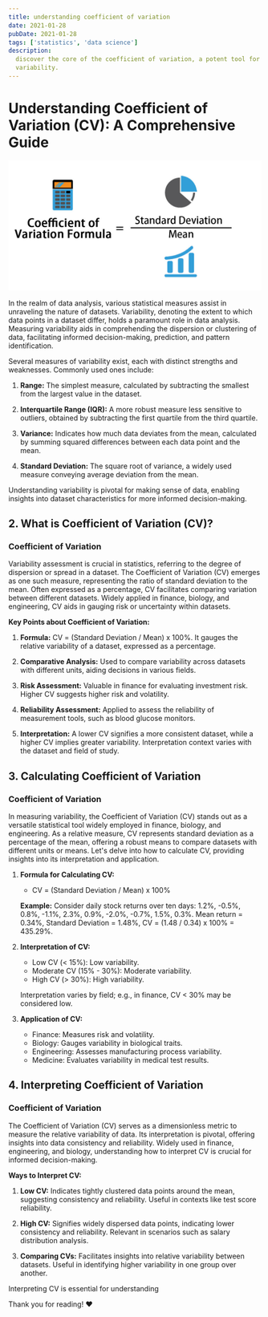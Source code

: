 ```yaml
---
title: understanding coefficient of variation
date: 2021-01-28
pubDate: 2021-01-28
tags: ['statistics', 'data science']
description:
  discover the core of the coefficient of variation, a potent tool for measuring relative
  variability.
---
```


# Understanding Coefficient of Variation (CV): A Comprehensive Guide

![Alt text](/images/coefficient-of-variation.png)

In the realm of data analysis, various statistical measures assist in unraveling the nature of
datasets. Variability, denoting the extent to which data points in a dataset differ, holds a
paramount role in data analysis. Measuring variability aids in comprehending the dispersion or
clustering of data, facilitating informed decision-making, prediction, and pattern identification.

Several measures of variability exist, each with distinct strengths and weaknesses. Commonly used
ones include:

1. **Range:** The simplest measure, calculated by subtracting the smallest from the largest value in
   the dataset.

2. **Interquartile Range (IQR):** A more robust measure less sensitive to outliers, obtained by
   subtracting the first quartile from the third quartile.

3. **Variance:** Indicates how much data deviates from the mean, calculated by summing squared
   differences between each data point and the mean.

4. **Standard Deviation:** The square root of variance, a widely used measure conveying average
   deviation from the mean.

Understanding variability is pivotal for making sense of data, enabling insights into dataset
characteristics for more informed decision-making.

## 2. What is Coefficient of Variation (CV)?

### Coefficient of Variation

Variability assessment is crucial in statistics, referring to the degree of dispersion or spread in
a dataset. The Coefficient of Variation (CV) emerges as one such measure, representing the ratio of
standard deviation to the mean. Often expressed as a percentage, CV facilitates comparing variation
between different datasets. Widely applied in finance, biology, and engineering, CV aids in gauging
risk or uncertainty within datasets.

**Key Points about Coefficient of Variation:**

1. **Formula:** CV = (Standard Deviation / Mean) x 100%. It gauges the relative variability of a
   dataset, expressed as a percentage.

2. **Comparative Analysis:** Used to compare variability across datasets with different units,
   aiding decisions in various fields.

3. **Risk Assessment:** Valuable in finance for evaluating investment risk. Higher CV suggests
   higher risk and volatility.

4. **Reliability Assessment:** Applied to assess the reliability of measurement tools, such as blood
   glucose monitors.

5. **Interpretation:** A lower CV signifies a more consistent dataset, while a higher CV implies
   greater variability. Interpretation context varies with the dataset and field of study.

## 3. Calculating Coefficient of Variation

### Coefficient of Variation

In measuring variability, the Coefficient of Variation (CV) stands out as a versatile statistical
tool widely employed in finance, biology, and engineering. As a relative measure, CV represents
standard deviation as a percentage of the mean, offering a robust means to compare datasets with
different units or means. Let's delve into how to calculate CV, providing insights into its
interpretation and application.

1. **Formula for Calculating CV:**

   - CV = (Standard Deviation / Mean) x 100%

   **Example:** Consider daily stock returns over ten days: 1.2%, -0.5%, 0.8%, -1.1%, 2.3%, 0.9%,
   -2.0%, -0.7%, 1.5%, 0.3%. Mean return = 0.34%, Standard Deviation = 1.48%, CV = (1.48 / 0.34) x
   100% = 435.29%.

2. **Interpretation of CV:**

   - Low CV (< 15%): Low variability.
   - Moderate CV (15% - 30%): Moderate variability.
   - High CV (> 30%): High variability.

   Interpretation varies by field; e.g., in finance, CV < 30% may be considered low.

3. **Application of CV:**
   - Finance: Measures risk and volatility.
   - Biology: Gauges variability in biological traits.
   - Engineering: Assesses manufacturing process variability.
   - Medicine: Evaluates variability in medical test results.

## 4. Interpreting Coefficient of Variation

### Coefficient of Variation

The Coefficient of Variation (CV) serves as a dimensionless metric to measure the relative
variability of data. Its interpretation is pivotal, offering insights into data consistency and
reliability. Widely used in finance, engineering, and biology, understanding how to interpret CV is
crucial for informed decision-making.

**Ways to Interpret CV:**

1. **Low CV:** Indicates tightly clustered data points around the mean, suggesting consistency and
   reliability. Useful in contexts like test score reliability.

2. **High CV:** Signifies widely dispersed data points, indicating lower consistency and
   reliability. Relevant in scenarios such as salary distribution analysis.

3. **Comparing CVs:** Facilitates insights into relative variability between datasets. Useful in
   identifying higher variability in one group over another.

Interpreting CV is essential for understanding

Thank you for reading! ❤️
